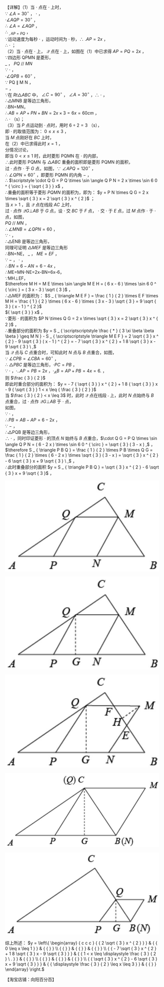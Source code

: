 【详解】（1）当 $\cdot$ 点在 $\cdot$ 上时，  
∵ $\angle A = 3 0 ^ { \circ }$ ， $\cdot$ ，  
$\cdot \angle A Q P { = } 3 0 ^ { \circ }$ ，  
∴ $\angle A { = } \angle A Q P$ ，  
∴ ${ } _ { , A P = P Q }$ ，  
∵运动速度为每秒 $\cdot$ ，运动时间为 $\cdot$ 秒，∴ $. A P { = } 2 x$ ，  
∴ $\cdot$ ；  
（2）当 $\cdot$ 点在 $\cdot$ 上， $\mathcal { Q }$ 点在 $\cdot$ 上，如图在（1）中已求得 $A P { = } P Q { = } 2 x$ ，  
∵四边形 QPMN 是菱形，  
$\_$ ， $P Q ~ / / ~ M N$   
∵ $\cdot$ ，  
$\cdot \angle Q P B { = } 6 0 ^ { \circ }$ ，  
∵ PQ ∥ M N ，  
$-$ ，  
∵在 $R t \triangle A B C$ 中， $\angle C { = } 9 0 ^ { \circ }$ ， $\angle A = 3 0 ^ { \circ }$ ，∴ $\cdot$ ，  
∴△MNB 是等边三角形，  
∴BN=MN，  
$\therefore A B = A P + P N + B N = 2 x \times 3 = 6 x = 6 0 c m$ ，  
∴ $\cdot$ （s）；  
（3）当 $P$ 点运动到 $\cdot$ 点时，用时 $6 \div 2 = 3$ （s），  
即 $\cdot$ 的取值范围为： $0 \leq x \leq 3$ ，  
当 $M$ 点刚好在 $B C$ 上时，  
在（2）中已求得此时 $x { = } 1$ ，  
分情况讨论，  
即当 $0 { < } x \leq 1$ 时，此时菱形 PQMN 在 $\cdot$ 的内部，  
∴此时菱形 PQMN 与 $\triangle A B C$ 重叠的面积即是菱形 PQMN 的面积，  
过 $\cdot$ 点作 $\cdot$ 于 $G$ 点，如图，∵ $\angle A P Q { = } 1 2 0 ^ { \circ }$ ，  
∴ $\angle Q P N { = } 6 0 ^ { \circ }$ ，即菱形 PQMN 的内角 $-$ ，  
∴ $\scriptstyle \cdot Q G = P Q \times \sin \angle Q P N = 2 x \times \sin 6 0 ^ { \circ } = { \sqrt { 3 } } x$ ，  
∴重叠的面积等于菱形 $P Q M N$ 的面积为，即为： $y = P N \times Q G = 2 x \times \sqrt { 3 } x = 2 \sqrt { 3 } x ^ { 2 }$ ；  
当 $x { > } 1$ ，且 $\mathcal { Q }$ 点在线段 $A C$ 上时，  
过 $\cdot$ 点作 $\mathcal { Q } G \bot A B$ 于 $G$ 点，设 $\cdot$ 交 $B C$ 于 $F$ 点， $\cdot$ 交 $\cdot$ 于 $E$ 点，过 $M$ 点作 $\cdot$ 于 $\cdot$ 点，如图，  
$P Q \ / / \ M N$ ，  
$\therefore \angle M N B = \angle Q P N = 6 0$ ，  
∵ $\cdot$ ，  
∴△ENB 是等边三角形，  
同理可证明 $\triangle M E F$ 是等边三角形  
∴BN=NE， $\_$ ， $M E { = } E F$ ，  
∵ $-$ ， $\cdot$ ，  
$\therefore B N = 6 - A N = 6 - 4 x$ ，  
∴ME=MN-NE=2x-BN=6x-6，  
∵MH⊥EF，  
$\therefore M H = M E \times \sin \angle M E H = ( 6 x - 6 ) \times \sin 6 0 ^ { \circ } = ( 3 x - 3 ) \sqrt { 3 }$ ，  
∴△MEF 的面积为： $S _ { \triangle M E F } = \frac { 1 } { 2 } \times E F \times M H = \frac { 1 } { 2 } \times ( 6 x - 6 ) \times ( 3 x - 3 ) \sqrt { 3 } = 9 \sqrt { 3 } ( x - 1 ) ^ { 2 }$   
${ \sqrt { 3 } } x$ ，  
∵菱形 $\cdot$ 的面积为 $P N \times Q G = 2 x \times \sqrt { 3 } x = 2 \sqrt { 3 } x ^ { 2 }$ ，  
∴重叠部分的面积为 $y = S _ { \scriptscriptstyle \frac { * } { 3 \xi \beta \beta \beta } \geq M N } - S _ { \scriptscriptstyle \triangle M E F } = 2 \sqrt { 3 } x ^ { 2 } - 9 \sqrt { 3 } ( x - 1 ) ^ { 2 } = - 7 \sqrt { 3 } x ^ { 2 } + 1 8 \sqrt { 3 } x - 9 \sqrt { 3 } \ ,$   
当 $\mathcal { Q }$ 点与 $C$ 点重合时，可知此时 $N$ 点与 $B$ 点重合，如图，  
∵ $\angle C P B { = } \angle C B A { = } 6 0 ^ { \circ }$ ，  
∴ $\triangle P B C$ 是等边三角形，$\cdot P C { = } P B$ ，  
∵ $\cdot$ ，$\scriptstyle \cdot . . A P = P B = 2 x$ ，$\scriptstyle \cdot _ { A } B = A P + P B = 4 x = 6 .$ ，  
则 $\frac { 3 } { 2 }$   
即此时重合部分的面积为： $y = - 7 { \sqrt { 3 } } x ^ { 2 } + 1 8 { \sqrt { 3 } } x - 9 { \sqrt { 3 } } 1 < x \leq { \frac { 3 } { 2 } }$   
当 $\frac { 3 } { 2 } < x \leq 3$ 时，此时 $\mathcal { Q }$ 点在线段 $\cdot$ 上，此时 $N$ 点始终与 $B$ 点重合，过 $\cdot$ 点作 $\mathcal { Q } G \bot A B$ 于 $\cdot$ 点，  
如图，  
∵ $\cdot$ ，  
$\therefore P B = A B - A P = 6 - 2 x$ ，  
∵ $-$ ，  
∴△PQB 是等边三角形，  
∴ $\cdot$ ，同时印证菱形 $\cdot$ 的顶点 $N$ 始终与 $B$ 点重合，$\cdot Q G = P Q \times \sin \angle Q P N = ( 6 - 2 x ) \times \sin 6 0 ^ { \circ } = \sqrt { 3 } ( 3 - x ) ,$ ，  
$\therefore S _ { \triangle P B Q } = \frac { 1 } { 2 } \times P B \times Q G = \frac { 1 } { 2 } \times ( 6 - 2 x ) \times \sqrt { 3 } ( 3 - x ) = \sqrt { 3 } x ^ { 2 } - 6 \sqrt { 3 } x + 9 \sqrt { 3 } \ ,$ ，  
∴此时重叠部分的面积 $y = S _ { \triangle P B Q } = \sqrt { 3 } x ^ { 2 } - 6 \sqrt { 3 } x + 9 \sqrt { 3 }$ ，

![](<../../qs_image_DB/专题3-5__二次函数压轴：焦点与准线，动点面积，含参二次函数（解析版）/75285bb9950fc87889923c4a287d7e5bd44826fe378ca23a3378c98d083515d5.jpg>)

![](<../../qs_image_DB/专题3-5__二次函数压轴：焦点与准线，动点面积，含参二次函数（解析版）/ff010fad75b46cd187e9ff845ebdc2177dc335047062ba35d257546ca49bd404.jpg>)

![](<../../qs_image_DB/专题3-5__二次函数压轴：焦点与准线，动点面积，含参二次函数（解析版）/a7fbd25db93ac1bc99f99668f06ee5ed91b4d6ed1c41b2a623ba6e247b29cd82.jpg>)

![](<../../qs_image_DB/专题3-5__二次函数压轴：焦点与准线，动点面积，含参二次函数（解析版）/c19eb7d6e666a4178e9de0fa07e9ce72871adb6ec28bf1924a5954012848d1dc.jpg>)

![](<../../qs_image_DB/专题3-5__二次函数压轴：焦点与准线，动点面积，含参二次函数（解析版）/e64ab53c4d17a5fbf4407b154376a68f13855d57fd849cb9b56fdb04aa63c5fd.jpg>)

综上所述： $y = \left\{ \begin{array} { c c c } { { 2 \sqrt { 3 } x ^ { 2 } } } & { { 0 \leq x \leq 1 } } & { { } } \\ { { } } & { { } } & { { } } \\ { { - 7 \sqrt { 3 } x ^ { 2 } + 1 8 \sqrt { 3 } x - 9 \sqrt { 3 } } } & { { 1 < x \leq \displaystyle \frac { 3 } { 2 } \ . } } & { { } } \\ { { } } & { { } } & { { } } \\ { { \sqrt { 3 } x ^ { 2 } - 6 \sqrt { 3 } x + 9 \sqrt { 3 } } } & { { \displaystyle \frac { 3 } { 2 } \leq x \leq 3 } } & { { } } \end{array} \right.$

【淘宝店铺：向阳百分百】
